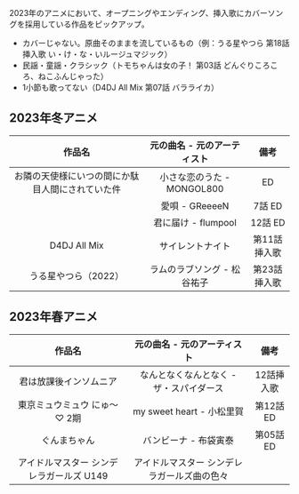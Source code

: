 2023年のアニメにおいて、オープニングやエンディング、挿入歌にカバーソングを採用している作品をピックアップ。
- カバーじゃない。原曲そのままを流しているもの（例：うる星やつら 第18話 挿入歌 い・け・な・いルージュマジック）
- 民謡・童謡・クラシック（トモちゃんは女の子！ 第03話 どんぐりころころ、ねこふんじゃった）
- 1小節も歌ってない（D4DJ All Mix 第07話 バラライカ）

## 2023年冬アニメ

|作品名|元の曲名 - 元のアーティスト|備考|
|:-:|:-:|:-:|
|お隣の天使様にいつの間にか駄目人間にされていた件|小さな恋のうた - MONGOL800|ED|
||愛唄 - GReeeeN|7話 ED|
||君に届け - flumpool|12話 ED|
|D4DJ All Mix|サイレントナイト|第11話 挿入歌|
|うる星やつら（2022）|ラムのラブソング - 松谷祐子|第23話 挿入歌|

## 2023年春アニメ

|作品名|元の曲名 - 元のアーティスト|備考|
|:-:|:-:|:-:|
|君は放課後インソムニア|なんとなくなんとなく - ザ・スパイダース|12話挿入歌|
|東京ミュウミュウ にゅ〜♡ 2期|my sweet heart - 小松里賀|第12話ED|
|ぐんまちゃん|バンビーナ - 布袋寅泰|第05話ED|
|アイドルマスター シンデレラガールズ U149|アイドルマスター シンデレラガールズ曲の色々||
